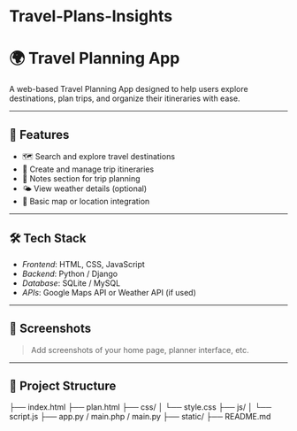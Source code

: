 # Travel-Plans-Insights
# 🌍 Travel Planning App

A web-based Travel Planning App designed to help users explore destinations, plan trips, and organize their itineraries with ease.

---

## 🚀 Features

- 🗺 Search and explore travel destinations
- 📅 Create and manage trip itineraries
- 📝 Notes section for trip planning
- 🌤 View weather details (optional)
- 📍 Basic map or location integration

---

## 🛠 Tech Stack

- *Frontend*: HTML, CSS, JavaScript
- *Backend*: Python / Django
- *Database*: SQLite / MySQL
- *APIs*: Google Maps API or Weather API (if used)

---

## 📸 Screenshots

> Add screenshots of your home page, planner interface, etc.

---

## 📁 Project Structure
├── index.html
├── plan.html
├── css/
│ └── style.css
├── js/
│ └── script.js
├── app.py / main.php / main.py
├── static/
├── README.md
